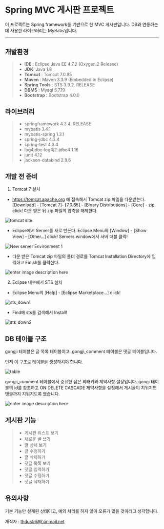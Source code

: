 **Spring MVC 게시판 프로젝트**
===================

이 프로젝트는 Spring framework를 기반으로 한 MVC 게시판입니다.
DB와 연동하는 데 사용한 라이브러리는 MyBatis입니다.

----------

개발환경
-------------

> - **IDE** :  Eclipse Java EE 4.7.2 (Oxygen.2 Release)
> - **JDK**: Java 1.8
> - **Tomcat** : Tomcat 7.0.85
> - **Maven** : Maven 3.3.9 (Embedded in Eclipse)
> - **Spring Tools** : STS 3.9.2. RELEASE
> -  **DBMS** : Mysql 5.7.19
> - **Bootstrap** :  Bootstrap 4.0.0

라이브러리
---------------

> - springframework 4.3.4. RELEASE
> - mybatis 3.4.1
> - mybatis-spring 1.3.1
> - spring-jdbc 4.3.4
> - spring-test 4.3.4
> - log4jdbc-log4j2-jdbc4 1.16
> - junit 4.12
> - jackson-databind 2.8.6

개발 전 준비
-------------------
1. Tomcat 7 설치

- https://tomcat.apache.org 에 접속해서 Tomcat zip 파일을 다운받는다.
[Download] - [Tomcat 7]- [7.0.85] - [Binary Distributions] - [Core] - zip click!
다운 받은 뒤 zip 파일의 압축을 해제한다.

![tomcat site](https://github.com/thdus56/SpringProject/blob/master/pic/tomcat7%20install.PNG?raw=true)
 
 -  Eclipse에서 Server를 새로 만든다.
Eclipse Menu의 [Window] - [Show View] - [Other...] click!
Servers window에서 서버 더블 클릭!

![New server Environment 1](https://github.com/thdus56/SpringProject/blob/master/pic/tomcat%20install2.PNG?raw=true)

- 다운 받은 Tomcat zip 파일의 폴더 경로를 Tomcat Installation Directory에 입력하고 Finish를 클릭한다.

![enter image description here](https://github.com/thdus56/SpringProject/blob/master/pic/tomcat%20install3.PNG?raw=true)

2. Eclipse 내부에서 STS 설치
- Eclipse Menu의 [Help] - [Eclipse Marketplace...] click!

![sts_down1](https://github.com/thdus56/SpringProject/blob/master/pic/sts_down1.png?raw=true)

- Find에 sts를 검색해서 Install!

![sts_down2](https://github.com/thdus56/SpringProject/blob/master/pic/sts_down2.PNG?raw=true)


DB 테이블 구조
-------------------
gongji 테이블은 글 목록 테이블이고,
gongji_comment 테이블은 댓글 테이블입니다.

먼저 이 구조로 테이블을 생성하셔야 합니다.

![table](https://github.com/thdus56/SpringProject/blob/master/pic/%EA%B3%B5%EC%A7%80,%20%EB%8C%93%EA%B8%80%20%ED%85%8C%EC%9D%B4%EB%B8%94.PNG?raw=true)

gongji_comment 테이블에서 중요한 점은 외래키와 제약사항 설정입니다.
gongi 테이블의 id를 참조하고 ON DELETE CASCADE 제약사항을 설정해서 
게시글이 지워지면 댓글까지 지워지도록 했습니다.

![enter image description here](https://github.com/thdus56/SpringProject/blob/master/pic/%EB%8C%93%EA%B8%80%ED%85%8C%EC%9D%B4%EB%B8%94%20%EB%A7%8C%EB%93%A4%EA%B8%B0.PNG?raw=true)

게시판 기능
----------

>  - 게시판 리스트 보기
>  - 새로운 글 쓰기
>  - 글 상세 보기
>  - 글 수정하기
>  - 글 삭제하기
>  - 댓글 목록 보기
>  - 댓글 입력하기
>  - 댓글 수정하기
>  - 댓글 삭제하기

유의사항
-------------
기본 기능만 설계된 상태이고, 예외 처리를 하지 않아 오류가 많을 것이라고 생각합니다.

제작자 : thdus56@hanmail.net
